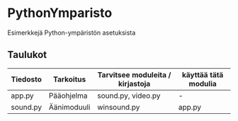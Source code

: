 # PythonYmparisto
Esimerkkejä Python-ympäristön asetuksista

## Taulukot
| Tiedosto | Tarkoitus | Tarvitsee moduleita / kirjastoja | käyttää tätä modulia |
|---|---|---|---|
app.py | Pääohjelma | sound.py, video.py | -
sound.py | Äänimoduuli | winsound.py | app.py
